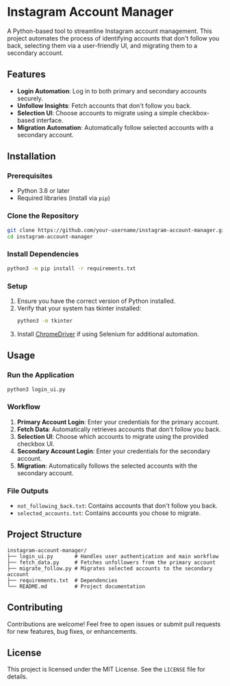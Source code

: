 # Instagram Account Manager

A Python-based tool to streamline Instagram account management. This project automates the process of identifying accounts that don't follow you back, selecting them via a user-friendly UI, and migrating them to a secondary account.

## Features

- **Login Automation**: Log in to both primary and secondary accounts securely.
- **Unfollow Insights**: Fetch accounts that don't follow you back.
- **Selection UI**: Choose accounts to migrate using a simple checkbox-based interface.
- **Migration Automation**: Automatically follow selected accounts with a secondary account.

## Installation

### Prerequisites

- Python 3.8 or later
- Required libraries (install via `pip`)

### Clone the Repository
```bash
git clone https://github.com/your-username/instagram-account-manager.git
cd instagram-account-manager
```

### Install Dependencies
```bash
python3 -m pip install -r requirements.txt
```

### Setup

1. Ensure you have the correct version of Python installed.
2. Verify that your system has tkinter installed:
   ```bash
   python3 -m tkinter
   ```
3. Install [ChromeDriver](https://chromedriver.chromium.org/downloads) if using Selenium for additional automation.

## Usage

### Run the Application
```bash
python3 login_ui.py
```

### Workflow

1. **Primary Account Login**: Enter your credentials for the primary account.
2. **Fetch Data**: Automatically retrieves accounts that don't follow you back.
3. **Selection UI**: Choose which accounts to migrate using the provided checkbox UI.
4. **Secondary Account Login**: Enter your credentials for the secondary account.
5. **Migration**: Automatically follows the selected accounts with the secondary account.

### File Outputs

- `not_following_back.txt`: Contains accounts that don't follow you back.
- `selected_accounts.txt`: Contains accounts you chose to migrate.

## Project Structure

```plaintext
instagram-account-manager/
├── login_ui.py       # Handles user authentication and main workflow
├── fetch_data.py     # Fetches unfollowers from the primary account
├── migrate_follow.py # Migrates selected accounts to the secondary account
├── requirements.txt  # Dependencies
└── README.md         # Project documentation
```

## Contributing

Contributions are welcome! Feel free to open issues or submit pull requests for new features, bug fixes, or enhancements.

## License

This project is licensed under the MIT License. See the `LICENSE` file for details.

